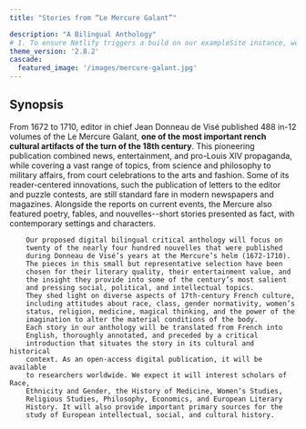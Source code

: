 ```yaml
---
title: "Stories from “Le Mercure Galant”"

description: "A Bilingual Anthology"
# 1. To ensure Netlify triggers a build on our exampleSite instance, we need to change a file in the exampleSite directory.
theme_version: '2.8.2'
cascade:
  featured_image: '/images/mercure-galant.jpg'
---
```


## Synopsis

From 1672 to 1710, editor in chief Jean Donneau de Visé published 488
in-12 volumes of the Le Mercure Galant, **one of the most important
rench cultural artifacts of the turn of the 18th century**.
This pioneering publication combined news, entertainment, and
pro-Louis XIV propaganda, while covering a vast range of topics,
from science and philosophy to military affairs, from court
celebrations to the arts and fashion. Some of its reader-centered
innovations, such the publication of letters to the editor and puzzle
contests, are still standard fare in modern newspapers and magazines.
Alongside the reports on current events, the Mercure also featured
poetry, fables, and nouvelles--short stories presented as fact, with
contemporary settings and characters.
        
        Our proposed digital bilingual critical anthology will focus on
        twenty of the nearly four hundred nouvelles that were published
        during Donneau de Visé’s years at the Mercure’s helm (1672-1710).
        The pieces in this small but representative selection have been
        chosen for their literary quality, their entertainment value, and
        the insight they provide into some of the century’s most salient
        and pressing social, political, and intellectual topics.
        They shed light on diverse aspects of 17th-century French culture,
        including attitudes about race, class, gender normativity, women’s
        status, religion, medicine, magical thinking, and the power of the
        imagination to alter the material conditions of the body.
        Each story in our anthology will be translated from French into
        English, thoroughly annotated, and preceded by a critical
        introduction that situates the story in its cultural and historical
        context. As an open-access digital publication, it will be available
        to researchers worldwide. We expect it will interest scholars of Race,
        Ethnicity and Gender, the History of Medicine, Women’s Studies,
        Religious Studies, Philosophy, Economics, and European Literary
        History. It will also provide important primary sources for the
        study of European intellectual, social, and cultural history.


